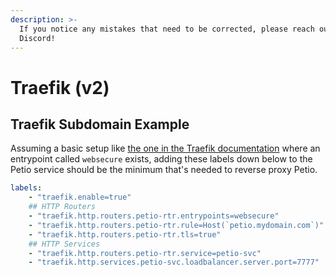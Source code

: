 ```yaml
---
description: >-
  If you notice any mistakes that need to be corrected, please reach out on
  Discord!
---
```


# Traefik \(v2\)

## Traefik Subdomain Example

Assuming a basic setup like [the one in the Traefik documentation](https://doc.traefik.io/traefik/user-guides/docker-compose/acme-dns/) where an entrypoint called `websecure` exists, adding these labels down below to the Petio service should be the minimum that's needed to reverse proxy Petio.

```yaml
labels:
    - "traefik.enable=true"
    ## HTTP Routers
    - "traefik.http.routers.petio-rtr.entrypoints=websecure"
    - "traefik.http.routers.petio-rtr.rule=Host(`petio.mydomain.com`)"
    - "traefik.http.routers.petio-rtr.tls=true"
    ## HTTP Services
    - "traefik.http.routers.petio-rtr.service=petio-svc"
    - "traefik.http.services.petio-svc.loadbalancer.server.port=7777"
```

